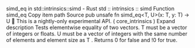 simd_eq in std::intrinsics::simd - Rust
std
::
intrinsics
::
simd
Function
simd_eq
Copy item path
Source
pub unsafe fn simd_eq<T, U>(x: T, y: T) -> U
🔬
This is a nightly-only experimental API. (
core_intrinsics
)
Expand description
Tests elementwise equality of two vectors.
T
must be a vector of integers or floats.
U
must be a vector of integers with the same number of elements and element size as
T
.
Returns
0
for false and
!0
for true.